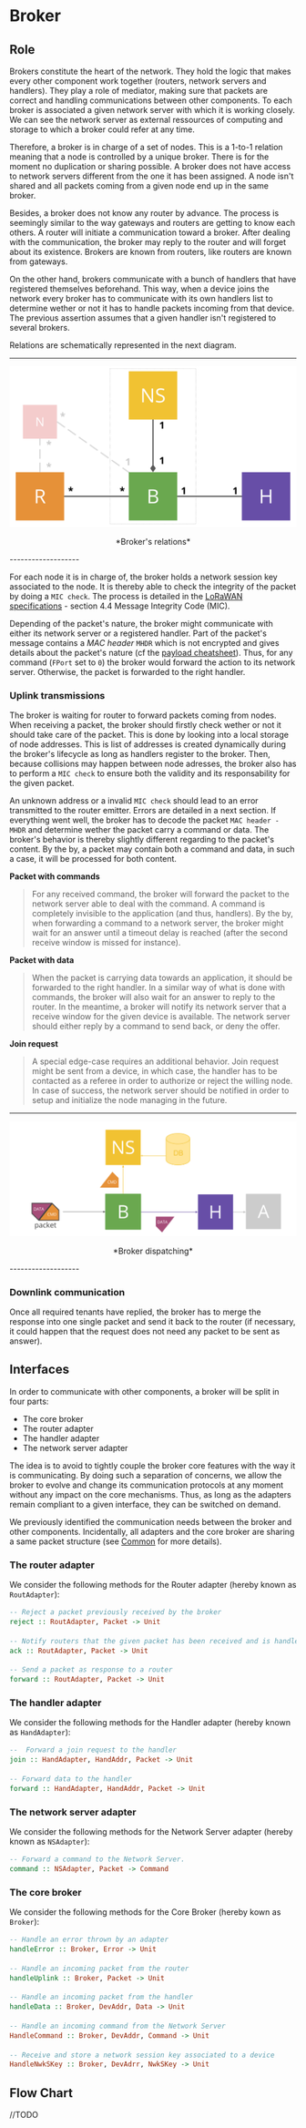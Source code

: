 Broker
======

## Role

Brokers constitute the heart of the network. They hold the logic that makes every other
component work together (routers, network servers and handlers). They play a role of mediator,
making sure that packets are correct and handling communications between other components. To
each broker is associated a given network server with which it is working closely. We can see
the network server as external ressources of computing and storage to which a broker could
refer at any time. 

Therefore, a broker is in charge of a set of nodes. This is a 1-to-1 relation meaning that a
node is controlled by a unique broker. There is for the moment no duplication or sharing
possible. A broker does not have access to network servers different from the one it has been
assigned. A node isn't shared and all packets coming from a given node end up in the same broker.

Besides, a broker does not know any router by advance. The process is seemingly similar to the way
gateways and routers are getting to know each others. A router will initiate a communication
toward a broker. After dealing with the communication, the broker may reply to the router and
will forget about its existence. Brokers are known from routers, like routers are
known from gateways. 

On the other hand, brokers communicate with a bunch of handlers that have registered themselves
beforehand. This way, when a device joins the network every broker has to communicate with its
own handlers list to determine wether or not it has to handle packets incoming from that
device. The previous assertion assumes that a given handler isn't registered to several
 brokers. 

Relations are schematically represented in the next diagram. 

--------------------- 
![Broker's relations](img/broker_relations.svg)
<p align="center">*Broker's relations*</p>
-------------------

For each node it is in charge of, the broker holds a network session key associated to the node.
It is thereby able to check the integrity of the packet by doing a `MIC check`. The process is
detailed in the [LoRaWAN specifications][lorawan] - section 4.4 Message Integrity Code (MIC). 

Depending of the packet's nature, the broker might communicate with either its network server
or a registered handler. Part of the packet's message contains a *MAC header* `MHDR` which is
not encrypted and gives details about the packet's nature (cf the [payload
cheatsheet](/img/cheatsheet.svg)). Thus, for any command (`FPort` set to `0`) the broker would
forward the action to its network server. Otherwise, the packet is forwarded to the right
handler. 

### Uplink transmissions


The broker is waiting for router to forward packets coming from nodes. When receiving a packet,
the broker should firstly check wether or not it should take care of the packet. This is done
by looking into a local storage of node addresses. This is list of addresses is created
dynamically during the broker's lifecycle as long as handlers register to the broker. 
Then, because collisions may happen between node adresses, the broker also has to perform a
`MIC check` to ensure both the validity and its responsability for the given packet. 

An unknown address or a invalid `MIC check` should lead to an error transmitted to the router
emitter. Errors are detailed in a next section. If everything went well, the broker has to
decode the packet `MAC header - MHDR` and determine wether the packet carry a command or data.
The broker's behavior is thereby slightly different regarding to the packet's content. By the
by, a packet may contain both a command and data, in such a case, it will be processed for both
content. 

**Packet with commands**

> For any received command, the broker will forward the packet to the network server able to
> deal with the command. A command is completely invisible to the application (and thus,
> handlers). By the by, when forwarding a command to a network server, the broker might wait
> for an answer until a timeout delay is reached (after the second receive window is missed for
> instance).

**Packet with data**

> When the packet is carrying data towards an application, it should be forwarded to the right
> handler. In a similar way of what is done with commands, the broker will also wait for an
> answer to reply to the router.  In the meantime, a broker will notify its network server that
> a receive window for the given device is available. The network server should either reply by
> a command to send back, or deny the offer. 

**Join request**

> A special edge-case requires an additional behavior. Join request might be sent from a
> device, in which case, the handler has to be contacted as a referee in order to authorize or
> reject the willing node. In case of success, the network server should be notified in order
> to setup and initialize the node managing in the future. 


--------------------- 
![Broker dipatching](img/broker_dispatching.svg)
<p align="center">*Broker dispatching*</p>
-------------------

### Downlink communication

Once all required tenants have replied, the broker has to merge the response into one single
packet and send it back to the router (if necessary, it could happen that the request does not
need any packet to be sent as answer). 

## Interfaces

In order to communicate with other components, a broker will be split in four parts:

- The core broker
- The router adapter
- The handler adapter
- The network server adapter

The idea is to avoid to tightly couple the broker core features with the way it is
communicating. By doing such a separation of concerns, we allow the broker to evolve and change
its communication protocols at any moment without any impact on the core mechanisms. Thus, as
long as the adapters remain compliant to a given interface, they can be switched on demand. 

We previously identified the communication needs between the broker and other components.
Incidentally, all adapters and the core broker are sharing a same packet structure (see
[Common](/common) for more details).

### The router adapter

We consider the following methods for the Router adapter (hereby known as `RoutAdapter`):

```haskell
-- Reject a packet previously received by the broker
reject :: RoutAdapter, Packet -> Unit

-- Notify routers that the given packet has been received and is handled
ack :: RoutAdapter, Packet -> Unit 

-- Send a packet as response to a router
forward :: RoutAdapter, Packet -> Unit
```

### The handler adapter

We consider the following methods for the Handler adapter (hereby known as `HandAdapter`):

```haskell
--  Forward a join request to the handler
join :: HandAdapter, HandAddr, Packet -> Unit 

-- Forward data to the handler
forward :: HandAdapter, HandAddr, Packet -> Unit
```

### The network server adapter

We consider the following methods for the Network Server adapter (hereby known as `NSAdapter`):

```haskell
-- Forward a command to the Network Server. 
command :: NSAdapter, Packet -> Command
```

### The core broker

We consider the following methods for the Core Broker (hereby kown as `Broker`): 

```haskell
-- Handle an error thrown by an adapter
handleError :: Broker, Error -> Unit

-- Handle an incoming packet from the router
handleUplink :: Broker, Packet -> Unit

-- Handle an incoming packet from the handler
handleData :: Broker, DevAddr, Data -> Unit

-- Handle an incoming command from the Network Server
HandleCommand :: Broker, DevAddr, Command -> Unit

-- Receive and store a network session key associated to a device
HandleNwkSKey :: Broker, DevAdrr, NwkSKey -> Unit

```

## Flow Chart

//TODO






[lorawan]: https://www.lora-alliance.org/portals/0/specs/LoRaWAN%20Specification%201R0.pdf
